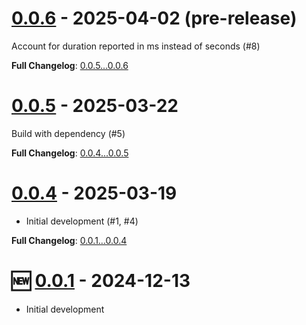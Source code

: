 # [0.0.6](https://github.com/kenherring/bats-test-runner/releases/tag/0.0.6) - 2025-04-02 (pre-release)

Account for duration reported in ms instead of seconds (#8)

**Full Changelog**: [0.0.5...0.0.6](https://github.com/kenherring/bats-test-runner/compare/0.0.5...0.0.6)

# [0.0.5](https://github.com/kenherring/bats-test-runner/releases/tag/0.0.5) - 2025-03-22

Build with dependency (#5)

**Full Changelog**: [0.0.4...0.0.5](https://github.com/kenherring/bats-test-runner/compare/0.0.4...0.0.5)

# [0.0.4](https://github.com/kenherring/bats-test-runner/releases/tag/0.0.4) - 2025-03-19

 * Initial development (#1, #4)

**Full Changelog**: [0.0.1...0.0.4](https://github.com/kenherring/bats-test-runner/compare/0.0.1...0.0.4)

# 🆕 [0.0.1](https://github.com/kenherring/bats-test-runner/releases/tag/0.0.1) - 2024-12-13

* Initial development
